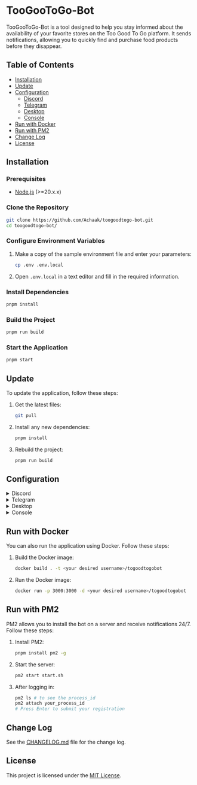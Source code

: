 # TooGooToGo-Bot
TooGooToGo-Bot is a tool designed to help you stay informed about the availability of your favorite stores on the Too Good To Go platform. It sends notifications, allowing you to quickly find and purchase food products before they disappear.

## Table of Contents
- [Installation](#installation)
- [Update](#update)
- [Configuration](#configuration)
  - [Discord](#discord)
  - [Telegram](#telegram)
  - [Desktop](#desktop)
  - [Console](#console)
- [Run with Docker](#run-with-docker)
- [Run with PM2](#run-with-pm2)
- [Change Log](#change-log)
- [License](#license)

## Installation
### Prerequisites
- [Node.js](https://nodejs.org) (>=20.x.x)

### Clone the Repository
```bash
git clone https://github.com/Achaak/toogoodtogo-bot.git
cd toogoodtogo-bot/
```

### Configure Environment Variables
1. Make a copy of the sample environment file and enter your parameters:
   ```bash
   cp .env .env.local
   ```
2. Open `.env.local` in a text editor and fill in the required information.

### Install Dependencies
```bash
pnpm install
```

### Build the Project
```bash
pnpm run build
```

### Start the Application
```bash
pnpm start
```

## Update
To update the application, follow these steps:

1. Get the latest files:
   ```bash
   git pull
   ```

2. Install any new dependencies:
   ```bash
   pnpm install
   ```

3. Rebuild the project:
   ```bash
   pnpm run build
   ```

## Configuration
<details>
  <summary>Discord</summary>

  ### Discord
  To set up Discord notifications, access the `.env.local` file in a text editor and provide the necessary value for the `NOTIFICATIONS_DISCORD_ENABLED` parameter.

  #### Creating a Discord Webhook

  1. Create a new Discord server or use an existing one.

  2. Create a new channel

  3. Create a new webhook in the channel settings and copy the URL provided. [See the Discord documentation for more information.](https://support.discord.com/hc/en-us/articles/228383668-Intro-to-Webhooks)

  4. Open the `.env.local` file in a text editor and fill in the `NOTIFICATIONS_DISCORD_WEBHOOK_URL` parameter.
</details>

<details>
  <summary>Telegram</summary>

  ### Telegram
  To set up Telegram notifications, access the `.env.local` file in a text editor and provide the necessary value for the `NOTIFICATIONS_TELEGRAM_ENABLED` parameter.

  To configure the bot, open the `.env.local` file in a text editor and specify the value for the `NOTIFICATIONS_TELEGRAM_BOT_TOKEN` parameter.

  #### Creating a Telegram Bot

  1. Open a Telegram chat with [BotFather](https://t.me/BotFather) and enter the **/start** command.

  2. Select the **/newbot** command and follow the instructions to create a new bot. Take note of the token access provided.

  3. Once your bot is created, multiple users can use it to receive notifications about their favorite stocks.

  4. To start receiving notifications, send the **/start** command in your bot's conversation.

  #### Commands
  - **/start**: Starts Telegram notifications
  - **/stop**: Stops Telegram notifications
  - **/help**: Provides a list of usable commands
</details>

<details>
  <summary>Desktop</summary>

  ### Desktop
  To set up desktop notifications, access the `.env.local` file in a text editor and provide the necessary value for the `NOTIFICATIONS_DESKTOP_ENABLED` parameter.
</details>

<details>
  <summary>Console</summary>

  ### Console
  To set up console notifications, access the `.env.local` file in a text editor and provide the necessary value for the `NOTIFICATIONS_CONSOLE_ENABLED` parameter.

  For clearing the console before each notification, open the `.env.local` file in a text editor and specify the value for the `NOTIFICATIONS_CONSOLE_CLEAR` parameter.
</details>

## Run with Docker
You can also run the application using Docker. Follow these steps:

1. Build the Docker image:
   ```bash
   docker build . -t <your desired username>/togoodtogobot
   ```

2. Run the Docker image:
   ```bash
   docker run -p 3000:3000 -d <your desired username>/togoodtogobot
   ```

## Run with PM2
PM2 allows you to install the bot on a server and receive notifications 24/7. Follow these steps:

1. Install PM2:
   ```bash
   pnpm install pm2 -g
   ```

2. Start the server:
   ```bash
   pm2 start start.sh
   ```

3. After logging in:
   ```bash
   pm2 ls # to see the process_id
   pm2 attach your_process_id
   # Press Enter to submit your registration
   ```

## Change Log
See the [CHANGELOG.md](https://github.com/Achaak/toogoodtogo-bot/blob/master/CHANGELOG.md) file for the change log.

## License
This project is licensed under the [MIT License](https://github.com/Achaak/toogoodtogo-bot/blob/master/LICENSE).
